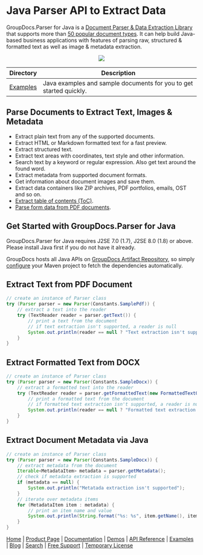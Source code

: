 # Java Parser API to Extract Data

GroupDocs.Parser for Java is a [Document Parser & Data Extraction Library](https://products.groupdocs.com/parser/java) that supports more than [50 popular document types](https://docs.groupdocs.com/parser/java/supported-document-formats/). It can help build Java-based business applications with features of parsing raw, structured & formatted text as well as image & metadata extraction.

<p align="center">
  <a title="Download complete GroupDocs.Parser for Java source code" href="https://github.com/groupdocs-parser/GroupDocs.Parser-for-Java/archive/master.zip"> 
    <img src="https://camo.githubusercontent.com/11839cd752a2d367f3149c7bee1742b68e4a4d37/68747470733a2f2f7261772e6769746875622e636f6d2f4173706f73654578616d706c65732f6a6176612d6578616d706c65732d64617368626f6172642f6d61737465722f696d616765732f646f776e6c6f61645a69702d427574746f6e2d4c617267652e706e67" data-canonical-src="https://raw.github.com/AsposeExamples/java-examples-dashboard/master/images/downloadZip-Button-Large.png" style="max-width:100%;">
  </a>
</p>

Directory | Description
--------- | -----------
[Examples](https://github.com/groupdocs-parser/GroupDocs.Parser-for-Java/tree/master/Examples)  | Java examples and sample documents for you to get started quickly. 

## Parse Documents to Extract Text, Images & Metadata

- Extract plain text from any of the supported documents.
- Extract HTML or Markdown formatted text for a fast preview.
- Extract structured text.
- Extract text areas with coordinates, text style and other information.
- Search text by a keyword or regular expression. Also get text around the found word.
- Extract metadata from supported document formats.
- Get information about document images and save them.
- Extract data containers like ZIP archives, PDF portfolios, emails, OST and so on.
- [Extract table of contents (ToC)](https://docs.groupdocs.com/parser/java/extract-table-of-contents/).
- [Parse form data from PDF documents](https://docs.groupdocs.com/parser/java/extract-data-from-pdf-forms/).


## Get Started with GroupDocs.Parser for Java

GroupDocs.Parser for Java requires J2SE 7.0 (1.7), J2SE 8.0 (1.8) or above. Please install Java first if you do not have it already. 

GroupDocs hosts all Java APIs on [GroupDocs Artifact Repository](https://artifact.groupdocs.com/webapp/#/artifacts/browse/tree/General/repo/com/groupdocs/groupdocs-parser), so simply [configure](https://docs.groupdocs.com/parser/java/installation/) your Maven project to fetch the dependencies automatically.

## Extract Text from PDF Document

```java
// create an instance of Parser class
try (Parser parser = new Parser(Constants.SamplePdf)) {
    // extract a text into the reader
    try (TextReader reader = parser.getText()) {
        // print a text from the document
        // if text extraction isn't supported, a reader is null
        System.out.println(reader == null ? "Text extraction isn't supported" : reader.readToEnd());
    }
}
```

## Extract Formatted Text from DOCX

```java
// create an instance of Parser class
try (Parser parser = new Parser(Constants.SampleDocx)) {
    // extract a formatted text into the reader
    try (TextReader reader = parser.getFormattedText(new FormattedTextOptions(FormattedTextMode.Html))) {
        // print a formatted text from the document
        // if formatted text extraction isn't supported, a reader is null
        System.out.println(reader == null ? "Formatted text extraction isn't suppported" : reader.readToEnd());
    }
}

```

## Extract Document Metadata via Java

```java
// create an instance of Parser class
try (Parser parser = new Parser(Constants.SampleDocx)) {
    // extract metadata from the document
    Iterable<MetadataItem> metadata = parser.getMetadata();
    // check if metadata extraction is supported
    if (metadata == null) {
        System.out.println("Metatada extraction isn't supported");
    }
    // iterate over metadata items
    for (MetadataItem item : metadata) {
        // print an item name and value
        System.out.println(String.format("%s: %s", item.getName(), item.getValue()));
    }
}

```

[Home](https://www.groupdocs.com/) | [Product Page](https://products.groupdocs.com/parser/java) | [Documentation](https://docs.groupdocs.com/parser/java/) | [Demos](https://products.groupdocs.app/parser/family) | [API Reference](https://apireference.groupdocs.com/java/parser) | [Examples](https://github.com/groupdocs-parser/GroupDocs.parser-for-Java/tree/master/Examples) | [Blog](https://blog.groupdocs.com/category/parser/) | [Search](https://search.groupdocs.com/) | [Free Support](https://forum.groupdocs.com/c/parser) | [Temporary License](https://purchase.groupdocs.com/temporary-license)
